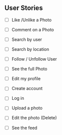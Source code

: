## User Stories


- [ ] Like /Unlike a Photo
- [ ] Comment on a Photo
- [ ] Search by user
- [ ] Search by location
- [ ] Follow / Unfollow User
- [ ] See the full Photo
- [ ] Edit my profile
- [ ] Create account
- [ ] Log in
- [ ] Upload a photo
- [ ] Edit the photo (Delete)
- [ ] See the feed

